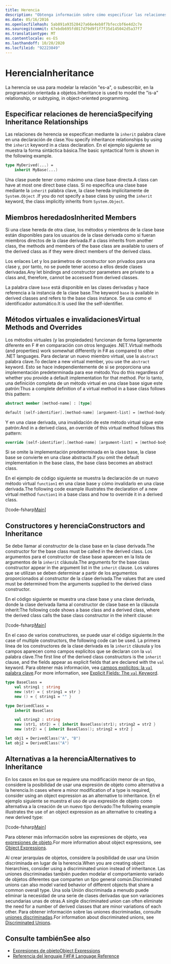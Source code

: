 ```yaml
---
title: Herencia
description: "Obtenga información sobre cómo especificar las relaciones de herencia de F # mediante la palabra clave ' inherit '."
ms.date: 05/16/2016
ms.openlocfilehash: 5ab891a93528427a66e4eb8f7bfeccbf6e4d2c7e
ms.sourcegitcommit: 67ebdb695fd017d79d9f1f7f35d145042d5a37f7
ms.translationtype: MT
ms.contentlocale: es-ES
ms.lasthandoff: 10/20/2020
ms.locfileid: "92223849"
---
```

# <a name="inheritance"></a><span data-ttu-id="d1302-103">Herencia</span><span class="sxs-lookup"><span data-stu-id="d1302-103">Inheritance</span></span>

<span data-ttu-id="d1302-104">La herencia se usa para modelar la relación "es-a", o subescribir, en la programación orientada a objetos.</span><span class="sxs-lookup"><span data-stu-id="d1302-104">Inheritance is used to model the "is-a" relationship, or subtyping, in object-oriented programming.</span></span>

## <a name="specifying-inheritance-relationships"></a><span data-ttu-id="d1302-105">Especificar relaciones de herencia</span><span class="sxs-lookup"><span data-stu-id="d1302-105">Specifying Inheritance Relationships</span></span>

<span data-ttu-id="d1302-106">Las relaciones de herencia se especifican mediante la `inherit` palabra clave en una declaración de clase.</span><span class="sxs-lookup"><span data-stu-id="d1302-106">You specify inheritance relationships by using the `inherit` keyword in a class declaration.</span></span> <span data-ttu-id="d1302-107">En el ejemplo siguiente se muestra la forma sintáctica básica.</span><span class="sxs-lookup"><span data-stu-id="d1302-107">The basic syntactical form is shown in the following example.</span></span>

```fsharp
type MyDerived(...) =
    inherit MyBase(...)
```

<span data-ttu-id="d1302-108">Una clase puede tener como máximo una clase base directa.</span><span class="sxs-lookup"><span data-stu-id="d1302-108">A class can have at most one direct base class.</span></span> <span data-ttu-id="d1302-109">Si no especifica una clase base mediante la `inherit` palabra clave, la clase hereda implícitamente de `System.Object` .</span><span class="sxs-lookup"><span data-stu-id="d1302-109">If you do not specify a base class by using the `inherit` keyword, the class implicitly inherits from `System.Object`.</span></span>

## <a name="inherited-members"></a><span data-ttu-id="d1302-110">Miembros heredados</span><span class="sxs-lookup"><span data-stu-id="d1302-110">Inherited Members</span></span>

<span data-ttu-id="d1302-111">Si una clase hereda de otra clase, los métodos y miembros de la clase base están disponibles para los usuarios de la clase derivada como si fueran miembros directos de la clase derivada.</span><span class="sxs-lookup"><span data-stu-id="d1302-111">If a class inherits from another class, the methods and members of the base class are available to users of the derived class as if they were direct members of the derived class.</span></span>

<span data-ttu-id="d1302-112">Los enlaces Let y los parámetros de constructor son privados para una clase y, por tanto, no se puede tener acceso a ellos desde clases derivadas.</span><span class="sxs-lookup"><span data-stu-id="d1302-112">Any let bindings and constructor parameters are private to a class and, therefore, cannot be accessed from derived classes.</span></span>

<span data-ttu-id="d1302-113">La palabra clave `base` está disponible en las clases derivadas y hace referencia a la instancia de la clase base.</span><span class="sxs-lookup"><span data-stu-id="d1302-113">The keyword `base` is available in derived classes and refers to the base class instance.</span></span> <span data-ttu-id="d1302-114">Se usa como el identificador automático.</span><span class="sxs-lookup"><span data-stu-id="d1302-114">It is used like the self-identifier.</span></span>

## <a name="virtual-methods-and-overrides"></a><span data-ttu-id="d1302-115">Métodos virtuales e invalidaciones</span><span class="sxs-lookup"><span data-stu-id="d1302-115">Virtual Methods and Overrides</span></span>

<span data-ttu-id="d1302-116">Los métodos virtuales (y las propiedades) funcionan de forma ligeramente diferente en F # en comparación con otros lenguajes .NET.</span><span class="sxs-lookup"><span data-stu-id="d1302-116">Virtual methods (and properties) work somewhat differently in F# as compared to other .NET languages.</span></span> <span data-ttu-id="d1302-117">Para declarar un nuevo miembro virtual, use la `abstract` palabra clave.</span><span class="sxs-lookup"><span data-stu-id="d1302-117">To declare a new virtual member, you use the `abstract` keyword.</span></span> <span data-ttu-id="d1302-118">Esto se hace independientemente de si se proporciona una implementación predeterminada para ese método.</span><span class="sxs-lookup"><span data-stu-id="d1302-118">You do this regardless of whether you provide a default implementation for that method.</span></span> <span data-ttu-id="d1302-119">Por lo tanto, una definición completa de un método virtual en una clase base sigue este patrón:</span><span class="sxs-lookup"><span data-stu-id="d1302-119">Thus a complete definition of a virtual method in a base class follows this pattern:</span></span>

```fsharp
abstract member [method-name] : [type]

default [self-identifier].[method-name] [argument-list] = [method-body]
```

<span data-ttu-id="d1302-120">Y en una clase derivada, una invalidación de este método virtual sigue este patrón:</span><span class="sxs-lookup"><span data-stu-id="d1302-120">And in a derived class, an override of this virtual method follows this pattern:</span></span>

```fsharp
override [self-identifier].[method-name] [argument-list] = [method-body]
```

<span data-ttu-id="d1302-121">Si se omite la implementación predeterminada en la clase base, la clase base se convierte en una clase abstracta.</span><span class="sxs-lookup"><span data-stu-id="d1302-121">If you omit the default implementation in the base class, the base class becomes an abstract class.</span></span>

<span data-ttu-id="d1302-122">En el ejemplo de código siguiente se muestra la declaración de un nuevo método virtual `function1` en una clase base y cómo invalidarlo en una clase derivada.</span><span class="sxs-lookup"><span data-stu-id="d1302-122">The following code example illustrates the declaration of a new virtual method `function1` in a base class and how to override it in a derived class.</span></span>

[!code-fsharp[Main](~/samples/snippets/fsharp/lang-ref-1/snippet2601.fs)]

## <a name="constructors-and-inheritance"></a><span data-ttu-id="d1302-123">Constructores y herencia</span><span class="sxs-lookup"><span data-stu-id="d1302-123">Constructors and Inheritance</span></span>

<span data-ttu-id="d1302-124">Se debe llamar al constructor de la clase base en la clase derivada.</span><span class="sxs-lookup"><span data-stu-id="d1302-124">The constructor for the base class must be called in the derived class.</span></span> <span data-ttu-id="d1302-125">Los argumentos para el constructor de clase base aparecen en la lista de argumentos de la `inherit` cláusula.</span><span class="sxs-lookup"><span data-stu-id="d1302-125">The arguments for the base class constructor appear in the argument list in the `inherit` clause.</span></span> <span data-ttu-id="d1302-126">Los valores que se utilizan se deben determinar a partir de los argumentos proporcionados al constructor de la clase derivada.</span><span class="sxs-lookup"><span data-stu-id="d1302-126">The values that are used must be determined from the arguments supplied to the derived class constructor.</span></span>

<span data-ttu-id="d1302-127">En el código siguiente se muestra una clase base y una clase derivada, donde la clase derivada llama al constructor de clase base en la cláusula inherit:</span><span class="sxs-lookup"><span data-stu-id="d1302-127">The following code shows a base class and a derived class, where the derived class calls the base class constructor in the inherit clause:</span></span>

[!code-fsharp[Main](~/samples/snippets/fsharp/lang-ref-1/snippet2602.fs)]

<span data-ttu-id="d1302-128">En el caso de varios constructores, se puede usar el código siguiente.</span><span class="sxs-lookup"><span data-stu-id="d1302-128">In the case of multiple constructors, the following code can be used.</span></span> <span data-ttu-id="d1302-129">La primera línea de los constructores de la clase derivada es la `inherit` cláusula y los campos aparecen como campos explícitos que se declaran con la `val` palabra clave.</span><span class="sxs-lookup"><span data-stu-id="d1302-129">The first line of the derived class constructors is the `inherit` clause, and the fields appear as explicit fields that are declared with the `val` keyword.</span></span> <span data-ttu-id="d1302-130">Para obtener más información, vea [campos explícitos: la `val` palabra clave](./members/explicit-fields-the-val-keyword.md).</span><span class="sxs-lookup"><span data-stu-id="d1302-130">For more information, see [Explicit Fields: The `val` Keyword](./members/explicit-fields-the-val-keyword.md).</span></span>

```fsharp
type BaseClass =
    val string1 : string
    new (str) = { string1 = str }
    new () = { string1 = "" }

type DerivedClass =
    inherit BaseClass

    val string2 : string
    new (str1, str2) = { inherit BaseClass(str1); string2 = str2 }
    new (str2) = { inherit BaseClass(); string2 = str2 }

let obj1 = DerivedClass("A", "B")
let obj2 = DerivedClass("A")
```

## <a name="alternatives-to-inheritance"></a><span data-ttu-id="d1302-131">Alternativas a la herencia</span><span class="sxs-lookup"><span data-stu-id="d1302-131">Alternatives to Inheritance</span></span>

<span data-ttu-id="d1302-132">En los casos en los que se requiere una modificación menor de un tipo, considere la posibilidad de usar una expresión de objeto como alternativa a la herencia.</span><span class="sxs-lookup"><span data-stu-id="d1302-132">In cases where a minor modification of a type is required, consider using an object expression as an alternative to inheritance.</span></span> <span data-ttu-id="d1302-133">En el ejemplo siguiente se muestra el uso de una expresión de objeto como alternativa a la creación de un nuevo tipo derivado:</span><span class="sxs-lookup"><span data-stu-id="d1302-133">The following example illustrates the use of an object expression as an alternative to creating a new derived type:</span></span>

[!code-fsharp[Main](~/samples/snippets/fsharp/lang-ref-1/snippet2603.fs)]

<span data-ttu-id="d1302-134">Para obtener más información sobre las expresiones de objeto, vea [expresiones de objeto](object-expressions.md).</span><span class="sxs-lookup"><span data-stu-id="d1302-134">For more information about object expressions, see [Object Expressions](object-expressions.md).</span></span>

<span data-ttu-id="d1302-135">Al crear jerarquías de objetos, considere la posibilidad de usar una Unión discriminada en lugar de la herencia.</span><span class="sxs-lookup"><span data-stu-id="d1302-135">When you are creating object hierarchies, consider using a discriminated union instead of inheritance.</span></span> <span data-ttu-id="d1302-136">Las uniones discriminadas también pueden modelar el comportamiento variado de objetos diferentes que comparten un tipo general común.</span><span class="sxs-lookup"><span data-stu-id="d1302-136">Discriminated unions can also model varied behavior of different objects that share a common overall type.</span></span> <span data-ttu-id="d1302-137">Una sola Unión discriminada a menudo puede eliminar la necesidad de una serie de clases derivadas que son variaciones secundarias unas de otras.</span><span class="sxs-lookup"><span data-stu-id="d1302-137">A single discriminated union can often eliminate the need for a number of derived classes that are minor variations of each other.</span></span> <span data-ttu-id="d1302-138">Para obtener información sobre las uniones discriminadas, consulte [uniones discriminadas](discriminated-unions.md).</span><span class="sxs-lookup"><span data-stu-id="d1302-138">For information about discriminated unions, see [Discriminated Unions](discriminated-unions.md).</span></span>

## <a name="see-also"></a><span data-ttu-id="d1302-139">Consulte también</span><span class="sxs-lookup"><span data-stu-id="d1302-139">See also</span></span>

- [<span data-ttu-id="d1302-140">Expresiones de objeto</span><span class="sxs-lookup"><span data-stu-id="d1302-140">Object Expressions</span></span>](object-expressions.md)
- [<span data-ttu-id="d1302-141">Referencia del lenguaje F#</span><span class="sxs-lookup"><span data-stu-id="d1302-141">F# Language Reference</span></span>](index.md)
